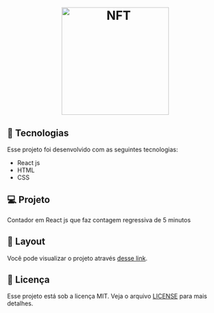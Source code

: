 <h1 align="center">
  <img alt="NFT" title="NFT" src="https://cdn.icon-icons.com/icons2/2098/PNG/512/clock_icon_128908.png" width="250px" />
</h1>


## 🚀 Tecnologias

Esse projeto foi desenvolvido com as seguintes tecnologias:

- React js
- HTML
- CSS



## 💻 Projeto

Contador em React js que faz contagem regressiva de 5 minutos
## 🔖 Layout

Você pode visualizar o projeto através [desse link]().

## :memo: Licença

Esse projeto está sob a licença MIT. Veja o arquivo [LICENSE](LICENSE.md) para mais detalhes.
